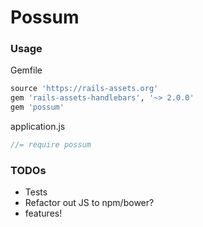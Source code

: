 # Possum

### Usage
Gemfile
```ruby
source 'https://rails-assets.org'
gem 'rails-assets-handlebars', '~> 2.0.0'
gem 'possum'
```

application.js
```javascript
//= require possum
```

### TODOs
- Tests
- Refactor out JS to npm/bower?
- features!